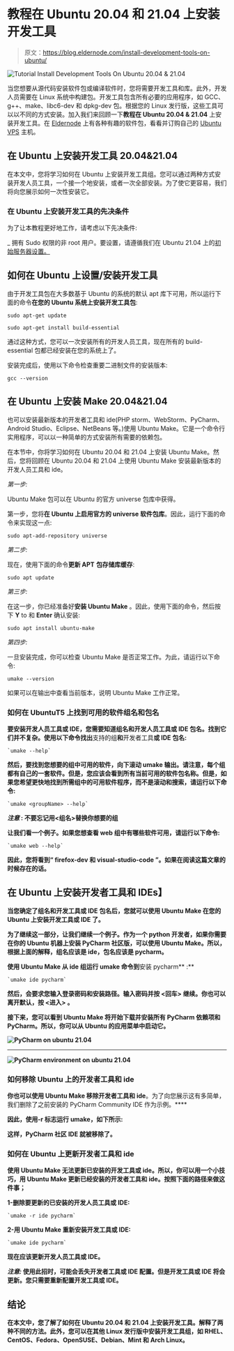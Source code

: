 # 教程在 Ubuntu 20.04 和 21.04 上安装开发工具

> 原文：<https://blog.eldernode.com/install-development-tools-on-ubuntu/>

![Tutorial Install Development Tools On Ubuntu 20.04 & 21.04](img/c1975a5c1cd701586d12dc0f7dfd43b6.png)

当您想要从源代码安装软件包或编译软件时，您将需要开发工具和库。此外，开发人员需要在 Linux 系统中构建包。开发工具包含所有必要的应用程序，如 GCC、g++、make、libc6-dev 和 dpkg-dev 包。根据您的 Linux 发行版，这些工具可以以不同的方式安装。加入我们来回顾一下**教程在 Ubuntu 20.04 & 21.04** 上安装开发工具。在 [Eldernode](https://eldernode.com/) 上有各种有趣的软件包，看看并订购自己的 [Ubuntu VPS](https://eldernode.com/ubuntu-vps/) 主机。

## **在 Ubuntu 上安装开发工具 20.04&21.04**

在本文中，您将学习如何在 Ubuntu 上安装开发工具组。您可以通过两种方式安装开发人员工具，一个接一个地安装，或者一次全部安装。为了使它更容易，我们将向您展示如何一次性安装它。

### **在 Ubuntu 上安装开发工具的先决条件**

为了让本教程更好地工作，请考虑以下先决条件:

_ 拥有 Sudo 权限的非 root 用户。要设置，请遵循我们在 Ubuntu 21.04 上的[初始服务器设置。](https://blog.eldernode.com/initial-server-setup-on-ubuntu-21-04/)

## **如何在 Ubuntu 上设置/安装开发工具**

由于开发工具包在大多数基于 Ubuntu 的系统的默认 apt 库下可用，所以运行下面的命令**在您的 Ubuntu 系统上安装开发工具包**:

```
sudo apt-get update
```

```
sudo apt-get install build-essential
```

通过这种方式，您可以一次安装所有的开发人员工具，现在所有的 build-essential 包都已经安装在您的系统上了。

安装完成后，使用以下命令检查重要二进制文件的安装版本:

```
gcc --version
```

## **在 Ubuntu 上安装 Make 20.04&21.04**

也可以安装最新版本的开发者工具和 ide(PHP storm、WebStorm、PyCharm、Android Studio、Eclipse、NetBeans 等。)使用 Ubuntu Make。它是一个命令行实用程序，可以以一种简单的方式安装所有需要的依赖包。

在本节中，你将学习如何在 Ubuntu 20.04 和 21.04 上安装 Ubuntu Make。然后，您将回顾在 Ubuntu 20.04 和 21.04 上使用 Ubuntu Make 安装最新版本的开发人员工具和 ide。

*第一步:*

Ubuntu Make 包可以在 Ubuntu 的官方 universe 包库中获得。

第一步，您将**在 Ubuntu 上启用官方的 universe 软件包库**。因此，运行下面的命令来实现这一点:

```
sudo apt-add-repository universe
```

*第二步:*

现在，使用下面的命令**更新 APT** **包存储库缓存**:

```
sudo apt update
```

*第三步:*

在这一步，你已经准备好**安装 Ubuntu Make** 。因此，使用下面的命令，然后按下 **Y** to 和 **Enter** 确认安装:

```
sudo apt install ubuntu-make
```

*第四步:*

一旦安装完成，你可以检查 Ubuntu Make 是否正常工作。为此，请运行以下命令:

```
umake --version
```

如果可以在输出中查看当前版本，说明 Ubuntu Make 工作正常。

### **如何在 Ubuntu**T5 上找到可用的软件组名和包名

**要安装开发人员工具或 IDE，您需要知道组名和开发人员工具或 IDE 包名。找到它们并不复杂。使用以下命令找出**支持的组**和**开发者工具**或 **IDE 包名**:**

```
`umake --help`
```

**然后，要找到您想要的组中可用的软件，向下滚动 **umake** 输出。请注意，每个组都有自己的一套软件。但是，您应该会看到所有当前可用的软件包名称。但是，如果您希望更快地找到所需组中的可用软件程序，而不是滚动和搜索，请运行以下命令:**

```
`umake <groupName> --help`
```

*****注意* :** **不要**忘记用<组名>替换你想要的组**

**让我们看一个例子。如果您想查看 web 组中有哪些软件可用，请运行以下命令:**

```
`umake web --help`
```

**因此，您将看到“ **firefox-dev 和 visual-studio-code** ”。如果在阅读这篇文章的时候存在的话。**

## ****在 Ubuntu** 上安装开发者工具和 IDEs】**

**当您确定了组名和开发工具或 IDE 包名后，您就可以使用 Ubuntu Make 在您的 Ubuntu 上安装开发工具或 IDE 了。**

**为了继续这一部分，让我们继续一个例子。作为一个 python 开发者，如果你需要在你的 Ubuntu 机器上安装 **PyCharm 社区版**，可以使用 Ubuntu Make。所以，根据上面的解释，组名应该是 ide，包名应该是 pycharm。**

**使用 Ubuntu Make 从 ide 组运行 **umake 命令**到**安装 pycharm** :**

```
`umake ide pycharm`
```

**然后，会要求您输入登录密码和安装路径。输入密码并按 **<回车>** 继续。你也可以离开默认，按 **<进入>** 。**

**接下来，您可以看到 Ubuntu Make 将开始下载并安装所有 PyCharm 依赖项和 PyCharm。所以，你可以从 Ubuntu 的应用菜单中启动它。**

**![PyCharm on ubuntu 21.04](img/2986d83f2b99f312a16c3f83c3fc6186.png)**

*****

**![PyCharm environment on ubuntu 21.04](img/bd27dbd5f63d81008f7b1da68011519d.png)**

### ****如何移除 Ubuntu 上的开发者工具和 ide****

**你也可以使用 Ubuntu Make 移除开发者工具和 ide**。为了向您展示这有多简单，我们删除了之前安装的 PyCharm Community IDE 作为示例。****

**因此，使用-r 标志运行 umake，如下所示:**

**这样，PyCharm 社区 IDE 就被移除了。**

### ****如何在 Ubuntu 上更新开发者工具和 ide****

**使用 Ubuntu Make 无法更新已安装的开发工具或 ide。所以，你可以用一个小技巧，用 Ubuntu Make 更新已经安装的开发者工具和 ide。按照下面的路径来做这件事；**

**1-删除要更新的已安装的开发人员工具或 IDE:**

```
`umake -r ide pycharm`
```

**2-用 Ubuntu Make 重新安装开发工具或 IDE:**

```
`umake ide pycharm`
```

**现在应该更新开发人员工具或 IDE。**

*****注意:*** 使用此招时，可能会丢失开发者工具或 IDE 配置。但是开发工具或 IDE 将会更新。您只需要重新配置开发工具或 IDE。**

## **结论**

**在本文中，您了解了如何在 Ubuntu 20.04 和 21.04 上安装开发工具。解释了两种不同的方法。此外，您可以在其他 Linux 发行版中安装开发工具组，如 RHEL、CentOS、Fedora、OpenSUSE、Debian、Mint 和 Arch Linux。**